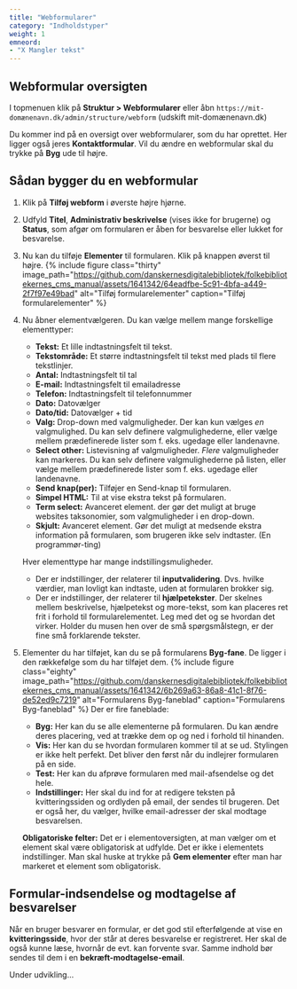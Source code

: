 ```yaml
---
title: "Webformularer"
category: "Indholdstyper"
weight: 1
emneord:
- "X Mangler tekst"
---
```


## Webformular oversigten
I topmenuen klik på **Struktur > Webformularer** eller åbn `https://mit-domænenavn.dk/admin/structure/webform` (udskift mit-domænenavn.dk)

Du kommer ind på en oversigt over webformularer, som du har oprettet. Her ligger også jeres **Kontaktformular**. 
Vil du ændre en webformular skal du trykke på **Byg** ude til højre.

## Sådan bygger du en webformular
1. Klik på **Tilføj webform** i øverste højre hjørne.
2. Udfyld **Titel**, **Administrativ beskrivelse** (vises ikke for brugerne) og **Status**, som afgør om formularen er åben for besvarelse eller lukket for besvarelse.
3. Nu kan du tilføje **Elementer** til formularen. Klik på knappen øverst til højre.
   {% include figure class="thirty" image_path="https://github.com/danskernesdigitalebibliotek/folkebibliotekernes_cms_manual/assets/1641342/64eadfbe-5c91-4bfa-a449-2f7f97e49bad" alt="Tilføj formularelementer" caption="Tilføj formularelementer" %}

4. Nu åbner elementvælgeren. Du kan vælge mellem mange forskellige elementtyper:
   - **Tekst:** Et lille indtastningsfelt til tekst.
   - **Tekstområde:** Et større indtastningsfelt til tekst med plads til flere tekstlinjer.
   - **Antal:** Indtastningsfelt til tal
   - **E-mail:** Indtastningsfelt til emailadresse
   - **Telefon:** Indtastningsfelt til telefonnummer
   - **Dato:** Datovælger
   - **Dato/tid:** Datovælger + tid
   - **Valg:** Drop-down med valgmuligheder. Der kan kun vælges *en* valgmulighed. Du kan selv definere valgmulighederne, eller vælge mellem prædefinerede lister som f. eks. ugedage eller landenavne.
   - **Select other:** Listevisning af valgmuligheder. *Flere* valgmuligheder kan markeres. Du kan selv definere valgmulighederne på listen, eller vælge mellem prædefinerede lister som f. eks. ugedage eller landenavne.
   - **Send knap(per):** Tilføjer en Send-knap til formularen.
   - **Simpel HTML:** Til at vise ekstra tekst på formularen. 
   - **Term select:** Avanceret element. der gør det muligt at bruge websites taksonomier, som valgmuligheder i en drop-down.
   - **Skjult:** Avanceret element. Gør det muligt at medsende ekstra information på formularen, som brugeren ikke selv indtaster. (En programmør-ting)
  
   Hver elementtype har mange indstillingsmuligheder.
   - Der er indstillinger, der relaterer til **inputvalidering**. Dvs. hvilke værdier, man lovligt kan indtaste, uden at formularen brokker sig.
   - Der er indstillinger, der relaterer til **hjælpetekster**. Der skelnes mellem beskrivelse, hjælpetekst og more-tekst, som kan placeres ret frit i forhold til formularelementet. 
   Leg med det og se hvordan det virker. Holder du musen hen over de små spørgsmålstegn, er der fine små forklarende tekster.

5. Elementer du har tilføjet, kan du se på formularens **Byg-fane**. De ligger i den rækkefølge som du har tilføjet dem.
   {% include figure class="eighty" image_path="https://github.com/danskernesdigitalebibliotek/folkebibliotekernes_cms_manual/assets/1641342/6b269a63-86a8-41c1-8f76-de52ed9c7219" alt="Formularens Byg-faneblad" caption="Formularens Byg-faneblad" %}
   Der er fire faneblade:
   - **Byg:** Her kan du se alle elementerne på formularen. Du kan ændre deres placering, ved at trække dem op og ned i forhold til hinanden.
   - **Vis:** Her kan du se hvordan formularen kommer til at se ud. Stylingen er ikke helt perfekt. Det bliver den først når du indlejrer formularen på en side.
   - **Test:** Her kan du afprøve formularen med mail-afsendelse og det hele.
   - **Indstillinger:** Her skal du ind for at redigere teksten på kvitteringssiden og ordlyden på email, der sendes til brugeren. Det er også her, du vælger, hvilke email-adresser der skal modtage besvarelsen.
     
   **Obligatoriske felter:** Det er i elementoversigten, at man vælger om et element skal være obligatorisk at udfylde. Det er ikke i elementets indstillinger. Man skal huske at trykke på **Gem elementer** efter man har markeret et element som obligatorisk.


   
## Formular-indsendelse og modtagelse af besvarelser
Når en bruger besvarer en formular, er det god stil efterfølgende at vise en **kvitteringsside**, hvor der står at deres besvarelse er registreret. Her skal de også kunne læse, hvornår de evt. kan forvente svar. Samme indhold bør sendes til dem i en **bekræft-modtagelse-email**.

Under udvikling...



